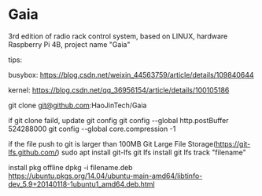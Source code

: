 # Gaia
3rd edition of radio rack control system, based on LINUX, hardware Raspberry Pi 4B, project name "Gaia"

tips:

busybox: https://blog.csdn.net/weixin_44563759/article/details/109840644

kernel: https://blog.csdn.net/qq_36956154/article/details/100105186

git clone git@github.com:HaoJinTech/Gaia

if git clone faild, update git config
git config --global http.postBuffer 524288000
git config --global core.compression -1    

if the file push to git is larger than 100MB
Git Large File Storage(https://git-lfs.github.com/)
sudo apt install git-lfs
git lfs install
git lfs track "filename"

install pkg offline
dpkg -i filename.deb
https://ubuntu.pkgs.org/14.04/ubuntu-main-amd64/libtinfo-dev_5.9+20140118-1ubuntu1_amd64.deb.html
